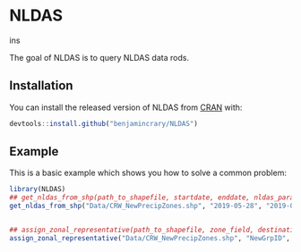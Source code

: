 
# NLDAS

<!-- badges: start -->
<!-- badges: end -->ins

The goal of NLDAS is to query NLDAS data rods. 

## Installation

You can install the released version of NLDAS from [CRAN](https://CRAN.R-project.org) with:

``` r
devtools::install.github("benjamincrary/NLDAS")
```

## Example

This is a basic example which shows you how to solve a common problem:

``` r
library(NLDAS)
## get_nldas_from_shp(path_to_shapefile, startdate, enddate, nldas_parameters, destination)
get_nldas_from_shp("Data/CRW_NewPrecipZones.shp", "2019-05-28", "2019-05-28", "APCPsfc", "Output/")


## assign_zonal_representative(path_to_shapefile, zone_field, destination)
assign_zonal_representative("Data/CRW_NewPrecipZones.shp", "NewGrpID", "Output/")


```

